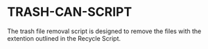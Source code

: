 # TRASH-CAN-SCRIPT

The trash file removal script is designed to remove the files with the extention outlined in the Recycle Script.
